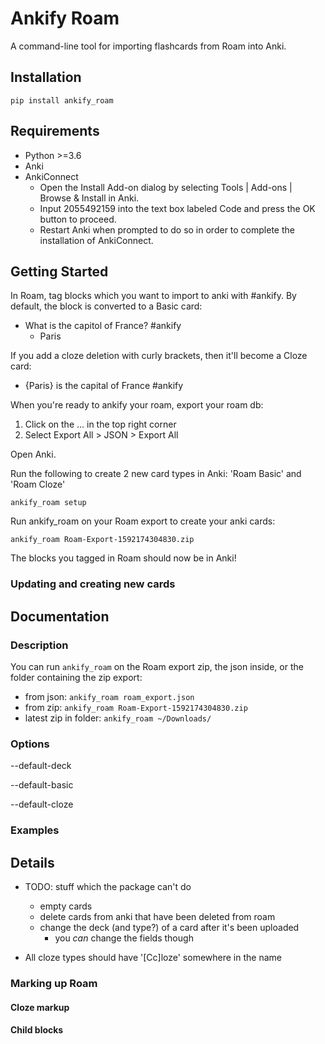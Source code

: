 # Ankify Roam

A command-line tool for importing flashcards from Roam into Anki.

## Installation

```
pip install ankify_roam
```

## Requirements

- Python >=3.6
- Anki
- AnkiConnect
    - Open the Install Add-on dialog by selecting Tools | Add-ons | Browse & Install in Anki.
    - Input 2055492159 into the text box labeled Code and press the OK button to proceed.
    - Restart Anki when prompted to do so in order to complete the installation of AnkiConnect.

## Getting Started

In Roam, tag blocks which you want to import to anki with #ankify. By default, the block is converted to a Basic card:
- What is the capitol of France? #ankify
    - Paris

If you add a cloze deletion with curly brackets, then it'll become a Cloze card:
- {Paris} is the capital of France #ankify 

When you're ready to ankify your roam, export your roam db: 
1. Click on the ... in the top right corner
2.  Select Export All > JSON > Export All

Open Anki.

Run the following to create 2 new card types in Anki: 'Roam Basic' and 'Roam Cloze'
```
ankify_roam setup
```

Run ankify_roam on your Roam export to create your anki cards:
```
ankify_roam Roam-Export-1592174304830.zip
```
The blocks you tagged in Roam should now be in Anki!

### Updating and creating new cards

## Documentation 

### Description

You can run `ankify_roam` on the Roam export zip, the json inside, or the folder containing the zip export:

- from json: `ankify_roam roam_export.json`
- from zip: `ankify_roam Roam-Export-1592174304830.zip`
- latest zip in folder: `ankify_roam ~/Downloads/`

### Options

--default-deck

--default-basic

--default-cloze

### Examples


## Details

- TODO: stuff which the package can't do
    - empty cards
    - delete cards from anki that have been deleted from roam
    - change the deck (and type?) of a card after it's been uploaded 
        - you _can_ change the fields though

- All cloze types should have '[Cc]loze' somewhere in the name

### Marking up Roam

#### Cloze markup

#### Child blocks


